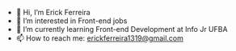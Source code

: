 - 👋 Hi, I’m Erick Ferreira
- 👀 I’m interested in Front-end jobs
- 🌱 I’m currently learning Front-end Development at Info Jr UFBA
- 📫 How to reach me: erickferreira1319@gmail.com

<!---
EFBN0/EFBN0 is a ✨ special ✨ repository because its `README.md` (this file) appears on your GitHub profile.
You can click the Preview link to take a look at your changes.
--->
